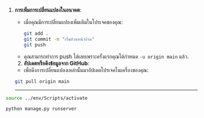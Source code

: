 1. **การเพิ่มการเปลี่ยนแปลงในอนาคต**:
   - เมื่อคุณมีการเปลี่ยนแปลงเพิ่มเติมในโปรเจคของคุณ:
     ```bash
     git add .
     git commit -m "เริ่มส่วนหน้าบ้าน"
     git push
     ```
   - คุณสามารถทำการ push ได้เลยเพราะครั้งแรกคุณได้กำหนด `-u origin main` แล้ว.

   2. **อัปเดตหรือดึงข้อมูลจาก GitHub**:
     - เพื่อดึงการเปลี่ยนแปลงเหล่านั้นมาอัปเดตโปรเจคในเครื่องของคุณ:
     ```bash
     git pull origin main
     ```

     ---

```bash
source ../env/Scripts/activate
```


```bash
python manage.py runserver
```
